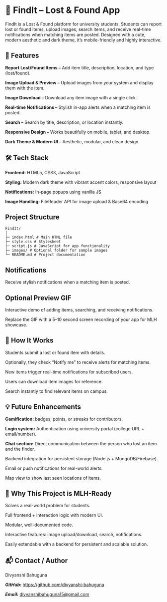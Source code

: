 # 👜 **FindIt – Lost & Found App**

FindIt is a Lost & Found platform for university students. Students can report lost or found items, upload images, search items, and receive real-time notifications when matching items are posted. Designed with a cute, modern aesthetic and dark theme, it’s mobile-friendly and highly interactive.

## 🌟 Features

**Report Lost/Found Items –** Add item title, description, location, and type (lost/found).

**Image Upload & Preview –** Upload images from your system and display them with the item.

**Image Download –** Download any item image with a single click.

**Real-time Notifications –** Stylish in-app alerts when a matching item is posted.

**Search –** Search by title, description, or location instantly.

**Responsive Design –** Works beautifully on mobile, tablet, and desktop.

**Dark Theme & Modern UI –** Aesthetic, modular, and clean design.

## 🛠️ Tech Stack

**Frontend:** HTML5, CSS3, JavaScript

**Styling:** Modern dark theme with vibrant accent colors, responsive layout

**Notifications:** In-page popups using vanilla JS

**Image Handling:** FileReader API for image upload & Base64 encoding

## Project Structure
```
FindIt/
│
├─ index.html # Main HTML file
├─ style.css # Stylesheet
├─ script.js # JavaScript for app functionality
├─ images/ # Optional folder for sample images
└─ README.md # Project documentation
```

## Notifications

Receive stylish notifications when a matching item is posted.

## Optional Preview GIF

Interactive demo of adding items, searching, and receiving notifications.

Replace the GIF with a 5–10 second screen recording of your app for MLH showcase.

## 🤝 How It Works

Students submit a lost or found item with details.

Optionally, they check “Notify me” to receive alerts for matching items.

New items trigger real-time notifications for subscribed users.

Users can download item images for reference.

Search instantly to find relevant items on campus.

## 💡 Future Enhancements

**Gamification:** badges, points, or streaks for contributors.

**Login system:** Authentication using university portal (college URL + email/number).

**Chat section:** Direct communication between the person who lost an item and the finder.

Backend integration for persistent storage (Node.js + MongoDB/Firebase).

Email or push notifications for real-world alerts.

Map view to show last seen locations of items.

## 📌 Why This Project is MLH-Ready

Solves a real-world problem for students.

Full frontend + interaction logic with modern UI.

Modular, well-documented code.

Interactive features: image upload/download, search, notifications.

Easily extendable with a backend for persistent and scalable solution.

## 📬 Contact / Author

Divyanshi Bahuguna

***GitHub:*** https://github.com/divyanshi-bahuguna

***Email:*** divyanshibahuguna15@gmail.com

